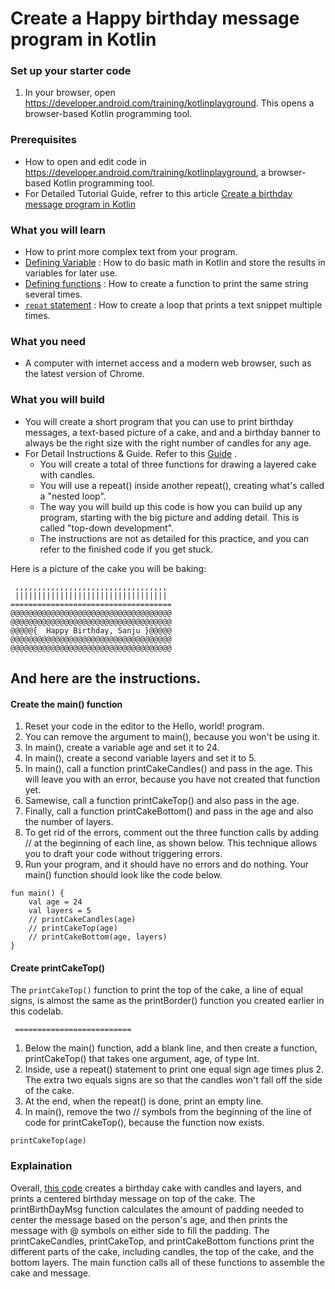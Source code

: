 # Create a Happy birthday message program in Kotlin

### Set up your starter code
1. In your browser, open https://developer.android.com/training/kotlinplayground. This opens a browser-based Kotlin programming tool.

### Prerequisites
* How to open and edit code in https://developer.android.com/training/kotlinplayground, a browser-based Kotlin programming tool.
* For Detailed Tutorial Guide, refrer to this article [Create a birthday message program in Kotlin](https://developer.android.com/codelabs/basic-android-kotlin-training-kotlin-birthday-message?continue=https%3A%2F%2Fdeveloper.android.com%2Fcourses%2Fpathways%2Fandroid-basics-kotlin-one%23codelab-https%3A%2F%2Fdeveloper.android.com%2Fcodelabs%2Fbasic-android-kotlin-training-kotlin-birthday-message#0)

### What you will learn
* How to print more complex text from your program.
* [Defining Variable](https://kotlinlang.org/docs/reference/basic-syntax.html#defining-variables) : How to do basic math in Kotlin and store the results in variables for later use.
* [Defining functions](https://kotlinlang.org/docs/reference/basic-syntax.html#defining-functions) : How to create a function to print the same string several times.
* [`repat` statement](https://kotlinlang.org/api/latest/jvm/stdlib/kotlin/repeat.html) : How to create a loop that prints a text snippet multiple times.

### What you need
* A computer with internet access and a modern web browser, such as the latest version of Chrome.

### What you will build
* You will create a short program that you can use to print birthday messages, a text-based picture of a cake, and and a birthday banner to always be the right size with the right number of candles for any age.
* For Detail Instructions & Guide. Refer to this [Guide](https://developer.android.com/codelabs/basic-android-kotlin-training-kotlin-birthday-message?continue=https%3A%2F%2Fdeveloper.android.com%2Fcourses%2Fpathways%2Fandroid-basics-kotlin-one%23codelab-https%3A%2F%2Fdeveloper.android.com%2Fcodelabs%2Fbasic-android-kotlin-training-kotlin-birthday-message#0) .
  * You will create a total of three functions for drawing a layered cake with candles.
  * You will use a repeat() inside another repeat(), creating what's called a "nested loop".
  * The way you will build up this code is how you can build up any program, starting with the big picture and adding detail. This is called "top-down development".
  * The instructions are not as detailed for this practice, and you can refer to the finished code if you get stuck.

Here is a picture of the cake you will be baking:
```
 ,,,,,,,,,,,,,,,,,,,,,,,,,,,,,,,,,,
 ||||||||||||||||||||||||||||||||||
====================================
@@@@@@@@@@@@@@@@@@@@@@@@@@@@@@@@@@@@
@@@@@@@@@@@@@@@@@@@@@@@@@@@@@@@@@@@@
@@@@@{  Happy Birthday, Sanju }@@@@@
@@@@@@@@@@@@@@@@@@@@@@@@@@@@@@@@@@@@
@@@@@@@@@@@@@@@@@@@@@@@@@@@@@@@@@@@@
```

## And here are the instructions.
#### Create the main() function
1. Reset your code in the editor to the Hello, world! program.
2. You can remove the argument to main(), because you won't be using it.
3. In main(), create a variable age and set it to 24.
4. In main(), create a second variable layers and set it to 5.
5. In main(), call a function printCakeCandles() and pass in the age. This will leave you with an error, because you have not created that function yet.
6. Samewise, call a function printCakeTop() and also pass in the age.
7. Finally, call a function printCakeBottom() and pass in the age and also the number of layers.
8. To get rid of the errors, comment out the three function calls by adding // at the beginning of each line, as shown below. This technique allows you to draft your code without triggering errors.
9. Run your program, and it should have no errors and do nothing.
Your main() function should look like the code below.

```
fun main() {
    val age = 24
    val layers = 5
    // printCakeCandles(age)
    // printCakeTop(age)
    // printCakeBottom(age, layers)
}
```
#### Create printCakeTop()
The `printCakeTop()` function to print the top of the cake, a line of equal signs, is almost the same as the printBorder() function you created earlier in this codelab.

` ==========================`

1. Below the main() function, add a blank line, and then create a function, printCakeTop() that takes one argument, age, of type Int.
2. Inside, use a repeat() statement to print one equal sign age times plus 2. The extra two equals signs are so that the candles won't fall off the side of the cake.
3. At the end, when the repeat() is done, print an empty line.
4. In main(), remove the two // symbols from the beginning of the line of code for printCakeTop(), because the function now exists.

`printCakeTop(age)`

### Explaination
Overall, [this code](https://github.com/SanjeevStephan/android/blob/master/training-course/101-kotlin-programs/Happy-Birthday-Kotlin-Program/happy-birthday-cake.kt) creates a birthday cake with candles and layers, and prints a centered birthday message on top of the cake. The printBirthDayMsg function calculates the amount of padding needed to center the message based on the person's age, and then prints the message with @ symbols on either side to fill the padding. The printCakeCandles, printCakeTop, and printCakeBottom functions print the different parts of the cake, including candles, the top of the cake, and the bottom layers. The main function calls all of these functions to assemble the cake and message.
